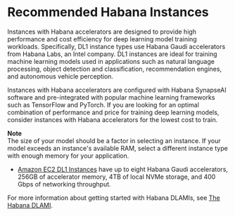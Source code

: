 # Recommended Habana Instances<a name="habana"></a>

Instances with Habana accelerators are designed to provide high performance and cost efficiency for deep learning model training workloads\. Specifically, DL1 instance types use Habana Gaudi accelerators from Habana Labs, an Intel company\. DL1 instances are ideal for training machine learning models used in applications such as natural language processing, object detection and classification, recommendation engines, and autonomous vehicle perception\.

Instances with Habana accelerators are configured with Habana SynapseAI software and pre\-integrated with popular machine learning frameworks such as TensorFlow and PyTorch\. If you are looking for an optimal combination of performance and price for training deep learning models, consider instances with Habana accelerators for the lowest cost to train\.

**Note**  
The size of your model should be a factor in selecting an instance\. If your model exceeds an instance's available RAM, select a different instance type with enough memory for your application\. 
+ [Amazon EC2 DL1 Instances](https://aws.amazon.com/ec2/instance-types/dl1/) have up to eight Habana Gaudi accelerators, 256GB of accelerator memory, 4TB of local NVMe storage, and 400 Gbps of networking throughput\.

For more information about getting started with Habana DLAMIs, see [The Habana DLAMI](tutorial-habana.md)\.